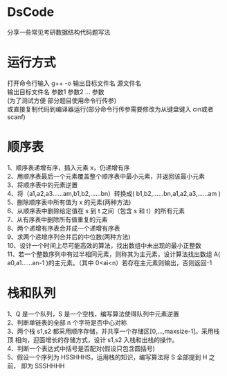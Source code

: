 # DsCode
分享一些常见考研数据结构代码题写法
# 运行方式
打开命令行输入
g++ -o 输出目标文件名 源文件名\
输出目标文件名 参数1 参数2 ... 参数 \
(为了测试方便 部分题目使用命令行传参)\
或直接复制代码到编译器运行(部分命令行传参需要修改为从键盘键入 cin或者scanf)
# 顺序表
1、顺序表递增有序，插入元素 x，仍递增有序\
2、用顺序表最后一个元素覆盖整个顺序表中最小元素，并返回该最小元素 \
3、将顺序表中的元素逆置 \
4、将（a1,a2,a3……am,b1,b2,……bn）转换成( b1,b2,……bn,a1,a2,a3,……am ) \
5、删除顺序表中所有值为 x 的元素(两种方法) \
6、从顺序表中删除给定值在 s 到 t 之间（包含 s 和 t）的所有元素 \
7、从有序表中删除所有值重复的元素 \
8、两个递增有序表合并成一个递增有序表 \
9、求两个递增序列合并后的中位数(两种方法) \
10、设计一个时间上尽可能高效的算法，找出数组中未出现的最小正整数 \
11、若一个整数序列中有过半相同元素，则称其为主元素，设计算法找出数组 A( a0,a1……an-1 )的主元素。（其中 0<ai<n）若存在主元素则输出，否则返回-1

# 栈和队列
1、Q 是一个队列，S 是一个空栈，编写算法使得队列中元素逆置\
2、判断单链表的全部 n 个字符是否中心对称 \
3、两个栈 s1,s2 都采用顺序存储，并共享一个存储区[0,...,maxsize-1]。采用栈顶 相向，迎面增长的存储方式，设计 s1,s2 入栈和出栈的操作。\
4、判断一个表达式中括号是否配对(假设只包含圆括号)\
5、假设一个序列为 HSSHHHS，运用栈的知识，编写算法将 S 全部提到 H 之前， 即为 SSSHHHH
